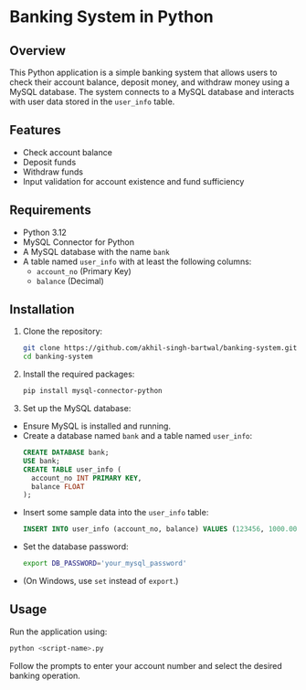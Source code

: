 # Banking System in Python

## Overview
This Python application is a simple banking system that allows users to check their account balance, deposit money, and withdraw money using a MySQL database. The system connects to a MySQL database and interacts with user data stored in the `user_info` table.

## Features
- Check account balance
- Deposit funds
- Withdraw funds
- Input validation for account existence and fund sufficiency

## Requirements
- Python 3.12
- MySQL Connector for Python
- A MySQL database with the name `bank`
- A table named `user_info` with at least the following columns:
  - `account_no` (Primary Key)
  - `balance` (Decimal)

## Installation
1. Clone the repository:
   ```bash
   git clone https://github.com/akhil-singh-bartwal/banking-system.git
   cd banking-system
2. Install the required packages:
   ```bash
   pip install mysql-connector-python
3. Set up the MySQL database:
- Ensure MySQL is installed and running.
- Create a database named `bank` and a table named `user_info`:
  ```sql
  CREATE DATABASE bank;
  USE bank;
  CREATE TABLE user_info (
    account_no INT PRIMARY KEY,
    balance FLOAT
  );
- Insert some sample data into the `user_info` table:
  ```sql
  INSERT INTO user_info (account_no, balance) VALUES (123456, 1000.00);
- Set the database password:
  ```bash
  export DB_PASSWORD='your_mysql_password'
- (On Windows, use `set` instead of `export`.)

## Usage
Run the application using:
  ```bash
  python <script-name>.py
  ```
Follow the prompts to enter your account number and select the desired banking operation.
